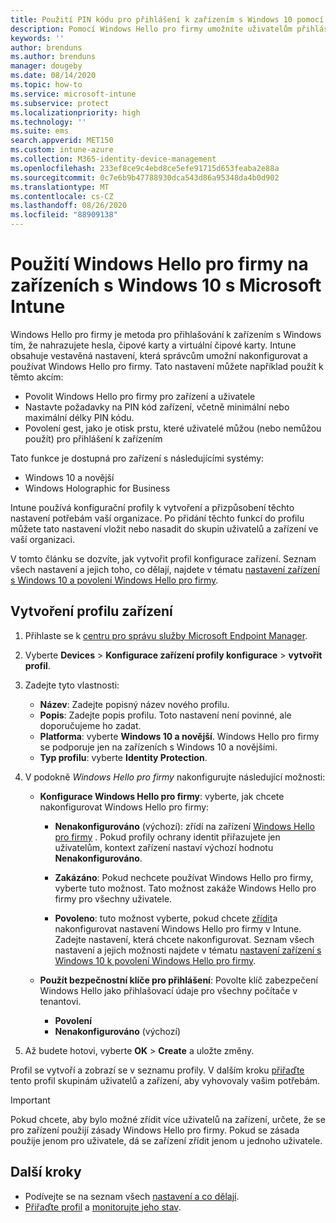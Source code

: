 ```yaml
---
title: Použití PIN kódu pro přihlášení k zařízením s Windows 10 pomocí Microsoft Intune – Azure | Microsoft Docs
description: Pomocí Windows Hello pro firmy umožníte uživatelům přihlásit se k zařízením pomocí PIN kódu, otisku prstu a dalších údajů. Pomocí těchto nastavení vytvořte v Intune pro zařízení s Windows 10 konfigurační profil ochrany identit a přiřaďte tento profil skupinám uživatelů a skupinám zařízení.
keywords: ''
author: brenduns
ms.author: brenduns
manager: dougeby
ms.date: 08/14/2020
ms.topic: how-to
ms.service: microsoft-intune
ms.subservice: protect
ms.localizationpriority: high
ms.technology: ''
ms.suite: ems
search.appverid: MET150
ms.custom: intune-azure
ms.collection: M365-identity-device-management
ms.openlocfilehash: 233ef8ce9c4ebd8ce5efe91715d653feaba2e88a
ms.sourcegitcommit: 0c7e6b9b47788930dca543d86a95348da4b0d902
ms.translationtype: MT
ms.contentlocale: cs-CZ
ms.lasthandoff: 08/26/2020
ms.locfileid: "88909138"
---
```

# <a name="use-windows-hello-for-business-on-windows-10-devices-with-microsoft-intune"></a>Použití Windows Hello pro firmy na zařízeních s Windows 10 s Microsoft Intune

Windows Hello pro firmy je metoda pro přihlašování k zařízením s Windows tím, že nahrazujete hesla, čipové karty a virtuální čipové karty. Intune obsahuje vestavěná nastavení, která správcům umožní nakonfigurovat a používat Windows Hello pro firmy. Tato nastavení můžete například použít k těmto akcím:

- Povolit Windows Hello pro firmy pro zařízení a uživatele
- Nastavte požadavky na PIN kód zařízení, včetně minimální nebo maximální délky PIN kódu.
- Povolení gest, jako je otisk prstu, které uživatelé můžou (nebo nemůžou použít) pro přihlášení k zařízením

Tato funkce je dostupná pro zařízení s následujícími systémy:

- Windows 10 a novější
- Windows Holographic for Business

Intune používá konfigurační profily k vytvoření a přizpůsobení těchto nastavení potřebám vaší organizace. Po přidání těchto funkcí do profilu můžete tato nastavení vložit nebo nasadit do skupin uživatelů a zařízení ve vaší organizaci.

V tomto článku se dozvíte, jak vytvořit profil konfigurace zařízení. Seznam všech nastavení a jejich toho, co dělají, najdete v tématu [nastavení zařízení s Windows 10 a povolení Windows Hello pro firmy](identity-protection-windows-settings.md).

## <a name="create-the-device-profile"></a>Vytvoření profilu zařízení

1. Přihlaste se k [centru pro správu služby Microsoft Endpoint Manager](https://go.microsoft.com/fwlink/?linkid=2109431).

2. Vyberte **Devices**  >  **Konfigurace zařízení profily konfigurace**  >  **vytvořit profil**.

3. Zadejte tyto vlastnosti:

   - **Název**: Zadejte popisný název nového profilu.
   - **Popis**: Zadejte popis profilu. Toto nastavení není povinné, ale doporučujeme ho zadat.
   - **Platforma**: vyberte **Windows 10 a novější**. Windows Hello pro firmy se podporuje jen na zařízeních s Windows 10 a novějšími.
   - **Typ profilu**: vyberte **Identity Protection**.

4. V podokně *Windows Hello pro firmy* nakonfigurujte následující možnosti:

   - **Konfigurace Windows Hello pro firmy**: vyberte, jak chcete nakonfigurovat Windows Hello pro firmy:

     - **Nenakonfigurováno** (výchozí): zřídí na zařízení [Windows Hello pro firmy](/windows/security/identity-protection/hello-for-business/hello-how-it-works-provisioning) . Pokud profily ochrany identit přiřazujete jen uživatelům, kontext zařízení nastaví výchozí hodnotu **Nenakonfigurováno**.

     - **Zakázáno**: Pokud nechcete používat Windows Hello pro firmy, vyberte tuto možnost. Tato možnost zakáže Windows Hello pro firmy pro všechny uživatele.

     - **Povoleno**: tuto možnost vyberte, pokud chcete [zřídit](/windows/security/identity-protection/hello-for-business/hello-how-it-works-provisioning)a nakonfigurovat nastavení Windows Hello pro firmy v Intune. Zadejte nastavení, která chcete nakonfigurovat. Seznam všech nastavení a jejich možnosti najdete v tématu [nastavení zařízení s Windows 10 k povolení Windows Hello pro firmy](identity-protection-windows-settings.md).

   - **Použít bezpečnostní klíče pro přihlášení**: Povolte klíč zabezpečení Windows Hello jako přihlašovací údaje pro všechny počítače v tenantovi.

     - **Povolení**
     - **Nenakonfigurováno**  (výchozí)

5. Až budete hotovi, vyberte **OK**  >  **Create** a uložte změny.

Profil se vytvoří a zobrazí se v seznamu profily. V dalším kroku [přiřaďte](../configuration/device-profile-assign.md) tento profil skupinám uživatelů a zařízení, aby vyhovovaly vašim potřebám.

> [!IMPORTANT]
> Pokud chcete, aby bylo možné zřídit více uživatelů na zařízení, určete, že se pro zařízení použijí zásady Windows Hello pro firmy. Pokud se zásada použije jenom pro uživatele, dá se zařízení zřídit jenom u jednoho uživatele.

<!--  Removing image as part of design review; retaining source until we known the disposition.

## Example of device restriction settings

In this high-level example, you'll create a device restriction policy that blocks the use of the built-in camera app on Android devices.

![How to disable the camera on Android devices](./media/identity-protection-configure/disable-android-camera.png)

-->

## <a name="next-steps"></a>Další kroky

- Podívejte se na seznam všech [nastavení a co dělají](identity-protection-windows-settings.md).
- [Přiřaďte profil](../configuration/device-profile-assign.md) a [monitorujte jeho stav](../configuration/device-profile-monitor.md).